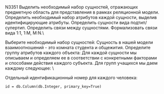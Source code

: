 N3351
Выделить необходимый набор сущностей, отражающих предметную область для представления в рамках реляционной модели. Определить необходимый набор атрибутов каждой сущности, выделив идентифицирующие атрибуты. Определить сущности вида подтип/супертип. Определить связи между сущностями. Формализовать связи вида 1:1, 1:M, M:N.\

Выберите необходимый набор сущностей: Сущность в нашей модели взаимоотношений - это комната студента и общежития. Определите группу атрибутов каждого объекта:
Для каждой сущности мы описываем и определяем ее в соответствии с конкретными факторами и способами действия каждого субъекта. Для групп учащихся мы даем каждому следующее: \

Отдельный идентификационный номер для каждого человека:

```id = db.Column(db.Integer, primary_key=True)```
